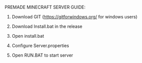 PREMADE MINECRAFT SERVER GUIDE:

1. Download GIT (https://gitforwindows.org/ for windows users)

2. Download Install.bat in the release

3. Open install.bat

4. Configure Server.properties

5. Open RUN.BAT to start server
